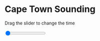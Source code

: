 <h1>Cape Town Sounding</h1>
<p>Drag the slider to change the time</p>

<div class="slidecontainer">
<input oninput='setImage(this)' class="slider" type="range" min="0" max="7" value="0" step="1" />
<img id='img'/>
</div>

<script>
var img = document.getElementById('img');
var img_array = ['/assets/images/skwt/skd_cpt_wrfout_d01_2020-06-30_12:00:00.png',
'/assets/images/skwt/skd_cpt_wrfout_d01_2020-06-30_18:00:00.png',
'/assets/images/skwt/skd_cpt_wrfout_d01_2020-07-01_00:00:00.png',
'/assets/images/skwt/skd_cpt_wrfout_d01_2020-07-01_06:00:00.png',
'/assets/images/skwt/skd_cpt_wrfout_d01_2020-07-01_12:00:00.png',
'/assets/images/skwt/skd_cpt_wrfout_d01_2020-07-01_18:00:00.png',
'/assets/images/skwt/skd_cpt_wrfout_d01_2020-07-02_00:00:00.png',];
function setImage(obj)
{
        var value = obj.value;
        img.src = img_array[value];

}
</script>
